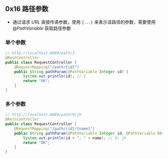 ## 0x16 路径参数

- 通过请求 $URL$ 直接传递参数，使用 `{...}` 来表示该路径的参数，需要使用 $@PathVariable$ 获取路径参数

### 单个参数

```java
// http://localhost:8080/path/1
@RestController
public class RequestController {
    @RequestMapping("/path/{id}")
    public String pathParam(@PathVariable Integer id) {
        System.out.println(id); // 1
        return "OK";
    }
}
```

### 多个参数

```java
// http://localhost:8080/path/9/jh
@RestController
public class RequestController {
    @RequestMapping("/path/{id}/{name}")
    public String pathParam(@PathVariable Integer id, @PathVariable String name) {
        System.out.println(id + ": " + name); // 9: jh
        return "OK";
    }
}
```